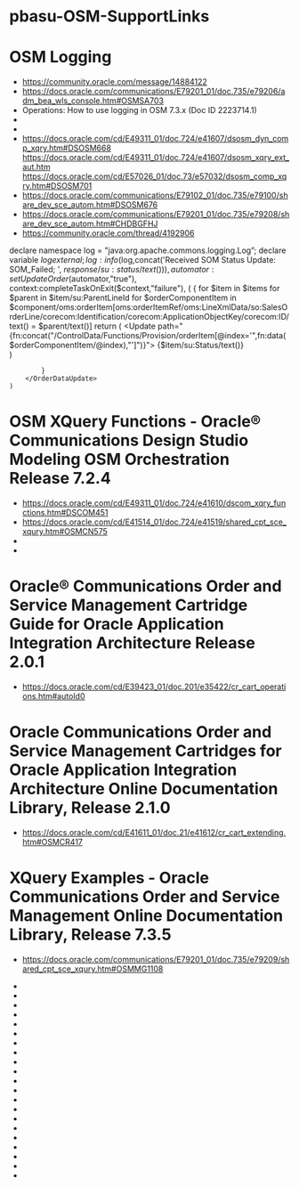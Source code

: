 # pbasu-OSM-SupportLinks

# OSM Logging
* https://community.oracle.com/message/14884122
* https://docs.oracle.com/communications/E79201_01/doc.735/e79206/adm_bea_wls_console.htm#OSMSA703
* Operations: How to use logging in OSM 7.3.x (Doc ID 2223714.1)
* 
* 
* https://docs.oracle.com/cd/E49311_01/doc.724/e41607/dsosm_dyn_comp_xqry.htm#DSOSM668
https://docs.oracle.com/cd/E49311_01/doc.724/e41607/dsosm_xqry_ext_aut.htm
https://docs.oracle.com/cd/E57026_01/doc.73/e57032/dsosm_comp_xqry.htm#DSOSM701
* https://docs.oracle.com/communications/E79102_01/doc.735/e79100/share_dev_sce_autom.htm#DSOSM676
* https://docs.oracle.com/communications/E79201_01/doc.735/e79208/share_dev_sce_autom.htm#CHDBGFHJ
* https://community.oracle.com/thread/4192906

declare namespace log = "java:org.apache.commons.logging.Log”;
declare variable $log external;
log:info($log,concat('Received SOM Status Update: SOM_Failed; ', $response/su:status/text())),
    automator:setUpdateOrder($automator,"true"),
    context:completeTaskOnExit($context,"failure"),
    (
        <OrderDataUpdate xmlns="http://www.metasolv.com/OMS/OrderDataUpdate/2002/10/25">
            {
            for $item in $items
            for $parent in $item/su:ParentLineId
            for $orderComponentItem in $component/oms:orderItem[oms:orderItemRef/oms:LineXmlData/so:SalesOrderLine/corecom:Identification/corecom:ApplicationObjectKey/corecom:ID/text() = $parent/text()]
            return (
                    <Update path="{fn:concat("/ControlData/Functions/Provision/orderItem[@index='",fn:data($orderComponentItem/@index),"']")}">
                       <ExternalFulfillmentState>{$item/su:Status/text()}</ExternalFulfillmentState>
                    </Update>    
              )
                 
            }
        </OrderDataUpdate>
    )
    
    

# OSM XQuery Functions - Oracle® Communications Design Studio Modeling OSM Orchestration Release 7.2.4
* https://docs.oracle.com/cd/E49311_01/doc.724/e41610/dscom_xqry_functions.htm#DSCOM451
* https://docs.oracle.com/cd/E41514_01/doc.724/e41519/shared_cpt_sce_xqury.htm#OSMCN575
* 
* 

# Oracle® Communications Order and Service Management Cartridge Guide for Oracle Application Integration Architecture Release 2.0.1
* https://docs.oracle.com/cd/E39423_01/doc.201/e35422/cr_cart_operations.htm#autoId0

# Oracle Communications Order and Service Management Cartridges for Oracle Application Integration Architecture Online Documentation Library, Release 2.1.0
* https://docs.oracle.com/cd/E41611_01/doc.21/e41612/cr_cart_extending.htm#OSMCR417

# XQuery Examples - Oracle Communications Order and Service Management Online Documentation Library, Release 7.3.5
* https://docs.oracle.com/communications/E79201_01/doc.735/e79209/shared_cpt_sce_xqury.htm#OSMMG1108

* 
* 
* 
* 
* 
* 
* 
* 
* 
* 
* 
* 
* 
* 
* 
* 
* 
* 
* 
* 
* 
